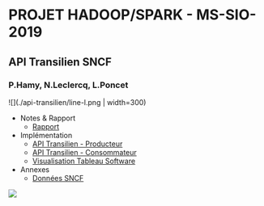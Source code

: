 # PROJET HADOOP/SPARK - MS-SIO-2019
## API Transilien SNCF
### P.Hamy, N.Leclercq, L.Poncet

![](./api-transilien/line-l.png | width=300)

* Notes & Rapport
  * [Rapport](./docs/rapport/RapportHAP.md)
* Implémentation 
  * [API Transilien - Producteur](./api-transilien/api-transilien-producer.ipynb)
  * [API Transilien - Consommateur](./api-transilien/api-transilien-consumer.ipynb)
  * [Visualisation Tableau Software](./docs/rapport/RapportPOL.md)
* Annexes
  * [Données SNCF](./api-transilien/api-transilien-sncf-data.ipynb)

![](./api-transilien/trains-tracker.gif)
